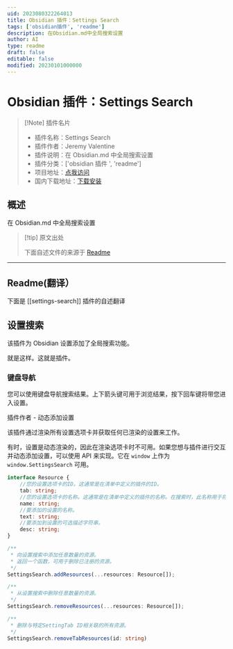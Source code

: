 ```yaml
---
uid: 2023080322264013
title: Obsidian 插件：Settings Search
tags: ['obsidian插件', 'readme']
description: 在Obsidian.md中全局搜索设置
author: AI
type: readme
draft: false
editable: false
modified: 20230101000000
---
```


# Obsidian 插件：Settings Search

> [!Note] 插件名片
> - 插件名称：Settings Search
> - 插件作者：Jeremy Valentine
> - 插件说明：在 Obsidian.md 中全局搜索设置
> - 插件分类：['obsidian 插件 ', 'readme']
> - 项目地址：[点我访问](https://github.com/valentine195/obsidian-settings-search)
> - 国内下载地址：[下载安装](https://pkmer.cn/products/plugin/pluginMarket/?settings-search)

## 概述

在 Obsidian.md 中全局搜索设置

> [!tip] 原文出处
>
>下面自述文件的来源于 [Readme](https://ghproxy.net/https://raw.githubusercontent.com/javalent/settings-search/main/README.md)

---

## Readme(翻译）

下面是 [[settings-search]] 插件的自述翻译

## 设置搜索

该插件为 Obsidian 设置添加了全局搜索功能。

就是这样。这就是插件。

### 键盘导航

您可以使用键盘导航搜索结果。上下箭头键可用于浏览结果，按下回车键将带您进入设置。

插件作者 - 动态添加设置

该插件通过渲染所有设置选项卡并获取任何已渲染的设置来工作。

有时，设置是动态渲染的，因此在渲染选项卡时不可用。如果您想与插件进行交互并动态添加设置，可以使用 API 来实现。它在 `window` 上作为 `window.SettingsSearch` 可用。

```ts
interface Resource {
    //您的设置选项卡的ID。这通常是在清单中定义的插件的ID。
    tab: string;
    //您的设置选项卡的名称。这通常是在清单中定义的插件的名称。在搜索时，此名称用于将设置组织到标题下。
    name: string;
    //要添加的设置的名称。
    text: string;
    //要添加到设置的可选描述字符串。
    desc: string;
}

/**
 * 向设置搜索中添加任意数量的资源。
 * 返回一个函数，可用于删除已注册的资源。
 */
SettingsSearch.addResources(...resources: Resource[]);

/**
 * 从设置搜索中删除任意数量的资源。
 */
SettingsSearch.removeResources(...resources: Resource[]);

/**
 * 删除与特定SettingTab ID相关联的所有资源。
 */
SettingsSearch.removeTabResources(id: string)

```
